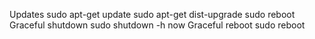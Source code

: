Updates
  sudo apt-get update
  sudo apt-get dist-upgrade
  sudo reboot
Graceful shutdown
  sudo shutdown -h now
Graceful reboot
  sudo reboot
